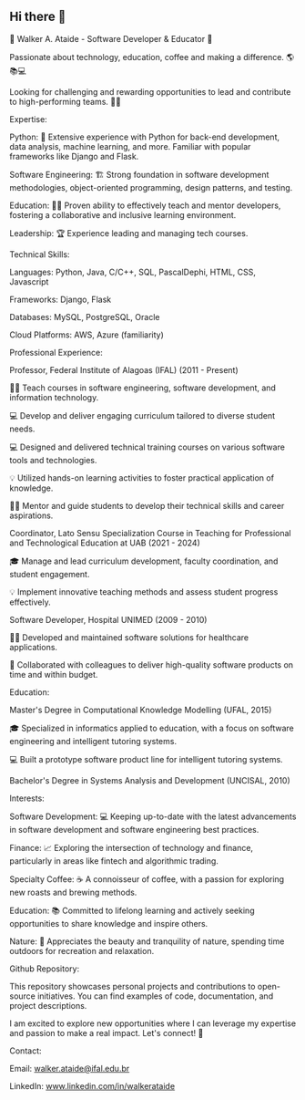 ## Hi there 👋

<!--
**walkerataide/walkerataide** is a ✨ _special_ ✨ repository because its `README.md` (this file) appears on your GitHub profile.

Here are some ideas to get you started:

- 🔭 I’m currently working on ...
- 🌱 I’m currently learning ...
- 👯 I’m looking to collaborate on ...
- 🤔 I’m looking for help with ...
- 💬 Ask me about ...
- 📫 How to reach me: ...
- 😄 Pronouns: ...
- ⚡ Fun fact: ...
-->

🚀 Walker A. Ataide - Software Developer & Educator 🚀

Passionate about technology, education, coffee and making a difference. 🌎📚💻

Looking for challenging and rewarding opportunities to lead and contribute to high-performing teams. 🤝✨

Expertise:

Python: 🐍 Extensive experience with Python for back-end development, data analysis, machine learning, and more. Familiar with popular frameworks like Django and Flask.

Software Engineering: 🏗️ Strong foundation in software development methodologies, object-oriented programming, design patterns, and testing.

Education: 👨‍🏫 Proven ability to effectively teach and mentor developers, fostering a collaborative and inclusive learning environment.

Leadership: 🏆 Experience leading and managing tech courses.

Technical Skills:

Languages: Python, Java, C/C++, SQL, PascalDephi, HTML, CSS, Javascript

Frameworks: Django, Flask

Databases: MySQL, PostgreSQL, Oracle

Cloud Platforms: AWS, Azure (familiarity)

Professional Experience:

Professor, Federal Institute of Alagoas (IFAL) (2011 - Present)

👨‍🏫 Teach courses in software engineering, software development, and information technology.

💻 Develop and deliver engaging curriculum tailored to diverse student needs.

💻 Designed and delivered technical training courses on various software tools and technologies.

💡 Utilized hands-on learning activities to foster practical application of knowledge.

👨‍🎓 Mentor and guide students to develop their technical skills and career aspirations.

Coordinator, Lato Sensu Specialization Course in Teaching for Professional and Technological Education at UAB (2021 - 2024)

🎓 Manage and lead curriculum development, faculty coordination, and student engagement.

💡 Implement innovative teaching methods and assess student progress effectively.

Software Developer, Hospital UNIMED (2009 - 2010)

👨‍💻 Developed and maintained software solutions for healthcare applications.

🤝 Collaborated with colleagues to deliver high-quality software products on time and within budget.

Education:

Master's Degree in Computational Knowledge Modelling (UFAL, 2015)

🎓 Specialized in informatics applied to education, with a focus on software engineering and intelligent tutoring systems.

💻 Built a prototype software product line for intelligent tutoring systems.


Bachelor's Degree in Systems Analysis and Development (UNCISAL, 2010)

Interests:

Software Development: 💻 Keeping up-to-date with the latest advancements in software development and software engineering best practices.

Finance: 📈 Exploring the intersection of technology and finance, particularly in areas like fintech and algorithmic trading.

Specialty Coffee: ☕ A connoisseur of coffee, with a passion for exploring new roasts and brewing methods.

Education: 📚 Committed to lifelong learning and actively seeking opportunities to share knowledge and inspire others.

Nature: 🌳 Appreciates the beauty and tranquility of nature, spending time outdoors for recreation and relaxation.

Github Repository:

This repository showcases personal projects and contributions to open-source initiatives. You can find examples of code, documentation, and project descriptions.

I am excited to explore new opportunities where I can leverage my expertise and passion to make a real impact. Let's connect! 🤝

Contact:

Email: walker.ataide@ifal.edu.br

LinkedIn: www.linkedin.com/in/walkerataide
